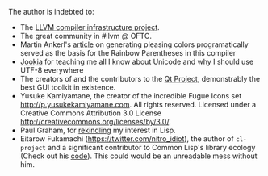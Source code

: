 The author is indebted to:

* The [LLVM compiler infrastructure project](http://llvm.org/).
* The great community in #llvm @ OFTC.
* Martin Ankerl's [article](http://martin.ankerl.com/2009/12/09/how-to-create-random-colors-programmatically/) on generating pleasing colors programatically served as the basis for the Rainbow Parentheses in this compiler
* [Jookia](https://github.com/Jookia) for teaching me all I know about Unicode and why I should use UTF-8 everywhere
* The creators of and the contributors to the [Qt Project](http://qt-project.org/), demonstrably the best GUI toolkit in existence.
* Yusuke Kamiyamane, the creator of the incredible Fugue Icons set <http://p.yusukekamiyamane.com>. All rights reserved. Licensed under a Creative Commons Attribution 3.0 License <http://creativecommons.org/licenses/by/3.0/>.
* Paul Graham, for [rekindling](http://paulgraham.com/onlisp.html) my interest in Lisp.
* Eitarow Fukamachi (https://twitter.com/nitro_idiot), the author of `cl-project` and a significant contributor to Common Lisp's library ecology (Check out his [code](https://github.com/fukamachi)). This could would be an unreadable mess without him.
